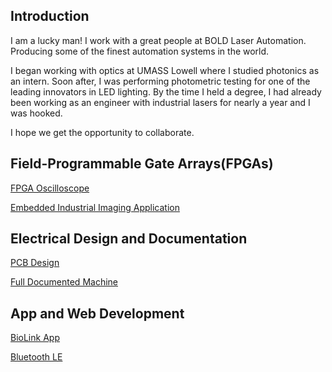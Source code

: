 ## Introduction

I am a lucky man! I work with a great people at BOLD Laser Automation. Producing some of the finest automation systems in the world.

I began working with optics at UMASS Lowell where I studied photonics as an intern. Soon after, I was performing photometric testing for one of the leading innovators in LED lighting. By the time I held a degree, I had already been working as an engineer with industrial lasers for nearly a year and I was hooked.

I hope we get the opportunity to collaborate.

## Field-Programmable Gate Arrays(FPGAs)

[FPGA Oscilloscope](https://github.com/mkostandin/fpga-oscilloscope)

[Embedded Industrial Imaging Application](https://github.com/mkostandin/fpga-industrial-imaging)

## Electrical Design and Documentation

[PCB Design](https://github.com/mkostandin/umass-differencemaker-team)

[Full Documented Machine](https://whatthefpga.com)

## App and Web Development

[BioLink App](https://github.com/mkostandin/umass-differencemaker-team)

[Bluetooth LE](https://github.com/mkostandin/umass-differencemaker-team)

<!--- [React.js, Next.js, Tailwind CSS Resume](https://mattkostandin-resume.netlify.app) --->
